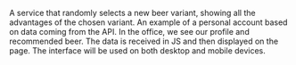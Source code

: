 A service that randomly selects a new beer variant, showing all the advantages of the chosen variant.
An example of a personal account based on data coming from the API. In the office, we see our profile and recommended beer. The data is received in JS and then displayed on the page. The interface will be used on both desktop and mobile devices.
